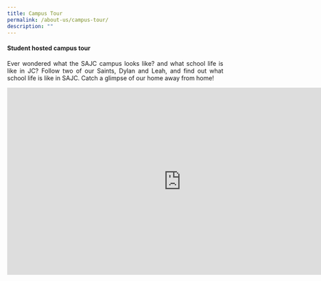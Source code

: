 ```yaml
---
title: Campus Tour
permalink: /about-us/campus-tour/
description: ""
---
```

<h4><strong>Student hosted campus tour</strong></h4>
<p align="justify">Ever wondered what the SAJC campus looks like? and what school life is like in JC? Follow two of our Saints, Dylan and Leah, and find out what school life is like in SAJC. Catch a glimpse of our home away from home!</p>
<iframe width="810" height="437" src="https://www.youtube.com/embed/7I09yfedfZQ" title="SAJC Virtual Campus Tour 2020" frameborder="0" allow="accelerometer; autoplay; clipboard-write; encrypted-media; gyroscope; picture-in-picture" allowfullscreen></iframe>